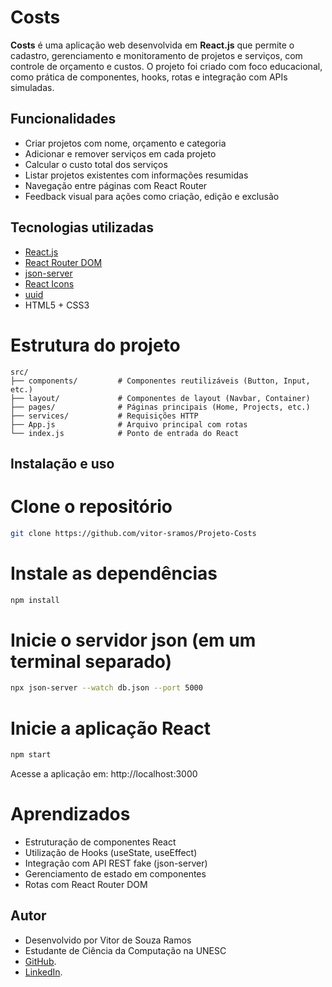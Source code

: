#  Costs

**Costs** é uma aplicação web desenvolvida em **React.js** que permite o cadastro, gerenciamento e monitoramento de projetos e serviços, com controle de orçamento e custos. O projeto foi criado com foco educacional, como prática de componentes, hooks, rotas e integração com APIs simuladas.

## Funcionalidades

-  Criar projetos com nome, orçamento e categoria
-  Adicionar e remover serviços em cada projeto
-  Calcular o custo total dos serviços
-  Listar projetos existentes com informações resumidas
-  Navegação entre páginas com React Router
-  Feedback visual para ações como criação, edição e exclusão

##  Tecnologias utilizadas

- [React.js](https://reactjs.org/)
- [React Router DOM](https://reactrouter.com/)
- [json-server](https://github.com/typicode/json-server)
- [React Icons](https://react-icons.github.io/react-icons/)
- [uuid](https://www.npmjs.com/package/uuid)
- HTML5 + CSS3

# Estrutura do projeto

```plaintext
src/
├── components/         # Componentes reutilizáveis (Button, Input, etc.)
├── layout/             # Componentes de layout (Navbar, Container)
├── pages/              # Páginas principais (Home, Projects, etc.)
├── services/           # Requisições HTTP
├── App.js              # Arquivo principal com rotas
└── index.js            # Ponto de entrada do React
```

##  Instalação e uso

# Clone o repositório
```bash
git clone https://github.com/vitor-sramos/Projeto-Costs
```

# Instale as dependências
```bash
npm install
```

# Inicie o servidor json (em um terminal separado)
```bash
npx json-server --watch db.json --port 5000
```

# Inicie a aplicação React
```bash
npm start
```
Acesse a aplicação em: http://localhost:3000

# Aprendizados
- Estruturação de componentes React
- Utilização de Hooks (useState, useEffect)
- Integração com API REST fake (json-server)
- Gerenciamento de estado em componentes
- Rotas com React Router DOM


## Autor
- Desenvolvido por Vitor de Souza Ramos
- Estudante de Ciência da Computação na UNESC
- [GitHub](https://github.com/vitor-sramos). 
- [LinkedIn](https://www.linkedin.com/in/vitor-ramos-934302349).
